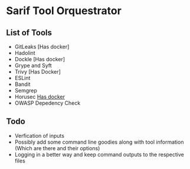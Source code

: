 # Sarif Tool Orquestrator

## List of Tools

- GitLeaks [Has docker]
- Hadolint
- Dockle [Has docker]
- Grype and Syft
- Trivy [Has Docker]
- ESLint
- Bandit
- Semgrep
- Horusec [Has docker](https://docs.horusec.io/docs/cli/installation/#installation-via-docker-image)
- OWASP Depedency Check

## Todo

- Verfication of inputs
- Possibly add some command line goodies along with tool information (Which are there and their options)
- Logging in a better way and keep command outputs to the respective files